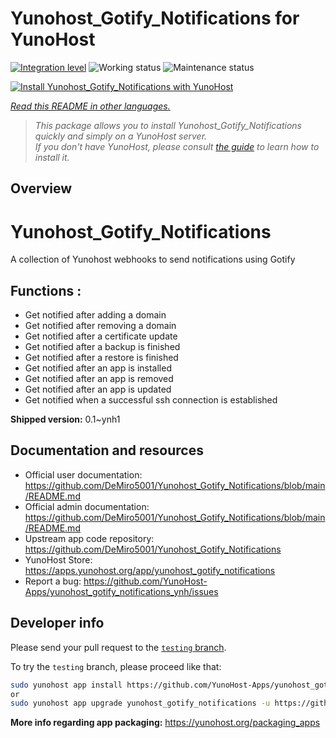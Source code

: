 <!--
N.B.: This README was automatically generated by <https://github.com/YunoHost/apps/tree/master/tools/readme_generator>
It shall NOT be edited by hand.
-->

# Yunohost_Gotify_Notifications for YunoHost

[![Integration level](https://apps.yunohost.org/badge/integration/yunohost_gotify_notifications)](https://ci-apps.yunohost.org/ci/apps/yunohost_gotify_notifications/)
![Working status](https://apps.yunohost.org/badge/state/yunohost_gotify_notifications)
![Maintenance status](https://apps.yunohost.org/badge/maintained/yunohost_gotify_notifications)

[![Install Yunohost_Gotify_Notifications with YunoHost](https://install-app.yunohost.org/install-with-yunohost.svg)](https://install-app.yunohost.org/?app=yunohost_gotify_notifications)

*[Read this README in other languages.](./ALL_README.md)*

> *This package allows you to install Yunohost_Gotify_Notifications quickly and simply on a YunoHost server.*  
> *If you don't have YunoHost, please consult [the guide](https://yunohost.org/install) to learn how to install it.*

## Overview

# Yunohost_Gotify_Notifications
A collection of Yunohost webhooks to send notifications using Gotify

## Functions :
  * Get notified after adding a domain
  * Get notified after removing a domain
  * Get notified after a certificate update
  * Get notified after a backup is finished
  * Get notified after a restore is finished
  * Get notified after an app is installed
  * Get notified after an app is removed
  * Get notified after an app is updated
  * Get notified when a successful ssh connection is established


**Shipped version:** 0.1~ynh1
## Documentation and resources

- Official user documentation: <https://github.com/DeMiro5001/Yunohost_Gotify_Notifications/blob/main/README.md>
- Official admin documentation: <https://github.com/DeMiro5001/Yunohost_Gotify_Notifications/blob/main/README.md>
- Upstream app code repository: <https://github.com/DeMiro5001/Yunohost_Gotify_Notifications>
- YunoHost Store: <https://apps.yunohost.org/app/yunohost_gotify_notifications>
- Report a bug: <https://github.com/YunoHost-Apps/yunohost_gotify_notifications_ynh/issues>

## Developer info

Please send your pull request to the [`testing` branch](https://github.com/YunoHost-Apps/yunohost_gotify_notifications_ynh/tree/testing).

To try the `testing` branch, please proceed like that:

```bash
sudo yunohost app install https://github.com/YunoHost-Apps/yunohost_gotify_notifications_ynh/tree/testing --debug
or
sudo yunohost app upgrade yunohost_gotify_notifications -u https://github.com/YunoHost-Apps/yunohost_gotify_notifications_ynh/tree/testing --debug
```

**More info regarding app packaging:** <https://yunohost.org/packaging_apps>
